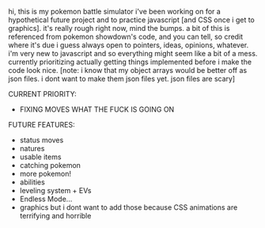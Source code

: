 hi, this is my pokemon battle simulator i've been working on for a hypothetical future project and to practice javascript [and CSS once i get to graphics]. it's really rough right now, mind the bumps. a bit of this is referenced from pokemon showdown's code, and you can tell, so credit where it's due i guess
always open to pointers, ideas, opinions, whatever. i'm very new to javascript and so everything might seem like a bit of a mess. currently prioritizing actually getting things implemented before i make the code look nice.
[note: i know that my object arrays would be better off as json files. i dont want to make them json files yet. json files are scary]

CURRENT PRIORITY:
- FIXING MOVES WHAT THE FUCK IS GOING ON

FUTURE FEATURES:
- status moves
- natures
- usable items
- catching pokemon
- more pokemon!
- abilities
- leveling system + EVs
- Endless Mode...
- graphics but i dont want to add those because CSS animations are terrifying and horrible
